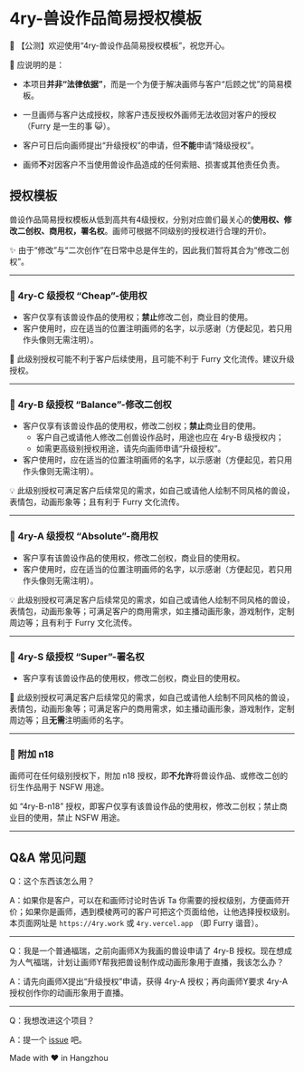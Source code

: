 # 4ry-兽设作品简易授权模板

💌 【公测】欢迎使用“4ry-兽设作品简易授权模板”，祝您开心。

🎉 应说明的是：

- 本项目**并非“法律依据”**，而是一个为便于解决画师与客户“后顾之忧”的简易模板。

- 一旦画师与客户达成授权，除客户违反授权外画师无法收回对客户的授权（Furry 是一生的事 😺）。
- 客户可日后向画师提出“升级授权”的申请，但**不能**申请“降级授权”。
- 画师**不**对因客户不当使用兽设作品造成的任何索赔、损害或其他责任负责。

## 授权模板

兽设作品简易授权模板从低到高共有4级授权，分别对应兽们最关心的**使用权、修改二创权、商用权，署名权**。画师可根据不同级别的授权进行合理的开价。

✨ 由于“修改”与“二次创作”在日常中总是伴生的，因此我们暂将其合为“修改二创权”。

------

### 🥉 4ry-C 级授权 “Cheap”-使用权

- 客户仅享有该兽设作品的使用权；**禁止**修改二创，商业目的使用。
- 客户使用时，应在适当的位置注明画师的名字，以示感谢（方便起见，若只用作头像则无需注明）。

🚨 此级别授权可能不利于客户后续使用，且可能不利于 Furry 文化流传。建议升级授权。

------

### 🥈 4ry-B 级授权 “Balance”-修改二创权

- 客户仅享有该兽设作品的使用权，修改二创权；**禁止**商业目的使用。
  - 客户自己或请他人修改二创兽设作品时，用途也应在 4ry-B 级授权内；
  - 如需更高级别授权用途，请先向画师申请“升级授权”。
- 客户使用时，应在适当的位置注明画师的名字，以示感谢（方便起见，若只用作头像则无需注明）。

💡 此级别授权可满足客户后续常见的需求，如自己或请他人绘制不同风格的兽设，表情包，动画形象等；且有利于 Furry 文化流传。

------

### 🥇 4ry-A 级授权 “Absolute”-商用权

- 客户享有该兽设作品的使用权，修改二创权，商业目的使用权。
- 客户使用时，应在适当的位置注明画师的名字，以示感谢（方便起见，若只用作头像则无需注明）。

💡 此级别授权可满足客户后续常见的需求，如自己或请他人绘制不同风格的兽设，表情包，动画形象等；可满足客户的商用需求，如主播动画形象，游戏制作，定制周边等；且有利于 Furry 文化流传。

------

### 👑 4ry-S 级授权 “Super”-署名权

- 客户享有该兽设作品的使用权，修改二创权，商业目的使用权。

🚨 此级别授权可满足客户后续常见的需求，如自己或请他人绘制不同风格的兽设，表情包，动画形象等；可满足客户的商用需求，如主播动画形象，游戏制作，定制周边等；且**无需**注明画师的名字。

------

### 🌱 附加 n18

画师可在任何级别授权下，附加 n18 授权，即**不允许**将兽设作品、或修改二创的衍生作品用于 NSFW 用途。

如 “4ry-B-n18” 授权，即客户仅享有该兽设作品的使用权，修改二创权；禁止商业目的使用，禁止 NSFW 用途。

------

## Q&A 常见问题

Q：这个东西该怎么用？

A：如果你是客户，可以在和画师讨论时告诉 Ta 你需要的授权级别，方便画师开价；如果你是画师，遇到模棱两可的客户可把这个页面给他，让他选择授权级别。本页面网址是 `https://4ry.work` 或 `4ry.vercel.app` （即  Furry 谐音）。

---

Q：我是一个普通福瑞，之前向画师X为我画的兽设申请了 4ry-B 授权。现在想成为人气福瑞，计划让画师Y帮我把兽设制作成动画形象用于直播，我该怎么办？

A：请先向画师X提出“升级授权”申请，获得 4ry-A 授权；再向画师Y要求 4ry-A 授权创作你的动画形象用于直播。

------

Q：我想改进这个项目？

A：提一个 [issue](https://github.com/volfclub/fourry/issues) 吧。





Made with ❤ in Hangzhou

